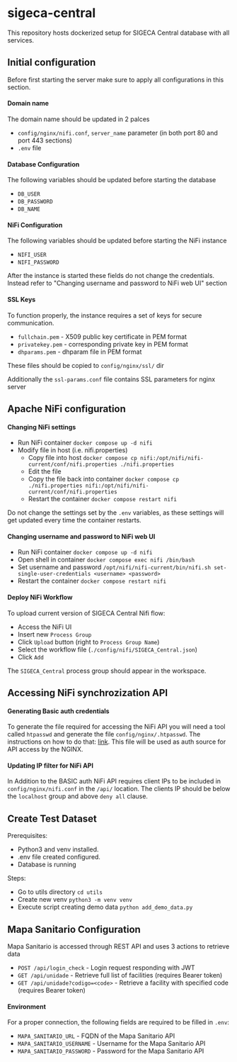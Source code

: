# sigeca-central

This repository hosts dockerized setup for SIGECA Central database with all services.

## Initial configuration

Before first starting the server make sure to apply all configurations in this section.

#### Domain name
The domain name should be updated in 2 palces
- ``config/nginx/nifi.conf``, ``server_name`` parameter (in both port 80 and port 443 sections)
- ``.env`` file

#### Database Configuration

The following variables should be updated before starting the database
- ``DB_USER``
- ``DB_PASSWORD``
- ``DB_NAME``

#### NiFi Configuration

The following variables should be updated before starting the NiFi instance
- ``NIFI_USER``
- ``NIFI_PASSWORD``

After the instance is started these fields do not change the credentials. Instead refer to "Changing username and password to NiFi web UI" section

#### SSL Keys
To function properly, the instance requires a set of keys for secure communication.
- ``fullchain.pem`` - X509 public key certificate in PEM format
- ``privatekey.pem`` - corresponding private key in PEM format
- ``dhparams.pem`` - dhparam file in PEM format

These files should be copied to ``config/nginx/ssl/`` dir

Additionally the ``ssl-params.conf`` file contains SSL parameters for nginx server

## Apache NiFi configuration

#### Changing NiFi settings
- Run NiFi container ```docker compose up -d nifi```
- Modify file in host (i.e. nifi.properties)
    - Copy file into host ```docker compose cp nifi:/opt/nifi/nifi-current/conf/nifi.properties ./nifi.properties```
    - Edit the file
    - Copy the file back into container ```docker compose cp ./nifi.properties nifi:/opt/nifi/nifi-current/conf/nifi.properties```
    - Restart the container ```docker compose restart nifi```

Do not change the settings set by the ```.env``` variables, as these settings will get updated every time the container restarts.

#### Changing username and password to NiFi web UI
- Run NiFi container ```docker compose up -d nifi```
- Open shell in container ```docker compose exec nifi /bin/bash```
- Set username and password ```/opt/nifi/nifi-current/bin/nifi.sh set-single-user-credentials <username> <password>```
- Restart the container ```docker compose restart nifi```

#### Deploy NiFi Workflow
To upload current version of SIGECA Central Nifi flow:
- Access the NiFi UI
- Insert new ```Process Group```
- Click ```Upload``` button (right to ```Process Group Name```)
- Select the workflow file (```./config/nifi/SIGECA_Central.json```)
- Click ```Add```

The ```SIGECA_Central``` process group should appear in the workspace.

## Accessing NiFi synchrozization API

#### Generating Basic auth credentials
To generate the file required for accessing the NiFi API you will need a tool called ```htpasswd```
and generate the file ```config/nginx/.htpasswd```. The instructions on how to do that: [link](https://docs.nginx.com/nginx/admin-guide/security-controls/configuring-http-basic-authentication/). This file will be used as
auth source for API access by the NGINX.

#### Updating IP filter for NiFi API
In Addition to the BASIC auth NiFi API requires client IPs to be included in ```config/nginx/nifi.conf``` in the ```/api/``` location. The clients IP should be below the ```localhost``` group and above ```deny all``` clause.

## Create Test Dataset
Prerequisites: 
- Python3 and venv installed. 
- .env file created configured.
- Database is running

Steps:
- Go to utils directory ```cd utils```
- Create new venv ```python3 -m venv venv```
- Execute script creating demo data ```python add_demo_data.py```

## Mapa Sanitario Configuration
Mapa Sanitario is accessed through REST API and uses 3 actions to retrieve data
- ``POST /api/login_check`` - Login request responding with JWT
- ``GET /api/unidade`` - Retrieve full list of facilities (requires Bearer token)
- ``GET /api/unidade?codigo=<code>`` - Retrieve a facility with specified code (requires Bearer token)

#### Environment
For a proper connection, the following fields are required to be filled in ``.env``:
- ``MAPA_SANITARIO_URL`` - FQDN of the Mapa Sanitario API
- ``MAPA_SANITARIO_USERNAME`` - Username for the Mapa Sanitario API
- ``MAPA_SANITARIO_PASSWORD`` - Password for the Mapa Sanitario API
